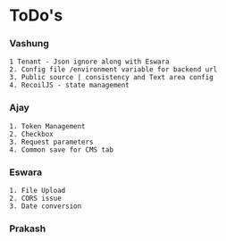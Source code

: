 # ToDo's
### Vashung
    
    1 Tenant - Json ignore along with Eswara
    2. Config file /environment variable for backend url
    3. Public source | consistency and Text area config
    4. RecoilJS - state management
    
### Ajay
    1. Token Management
    2. Checkbox
    3. Request parameters
    4. Common save for CMS tab 

### Eswara
    1. File Upload 
    2. CORS issue
    3. Date conversion

### Prakash
